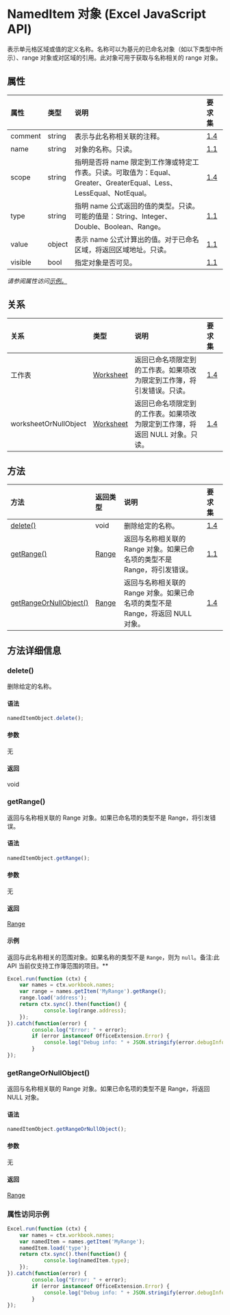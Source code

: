 # <a name="nameditem-object-javascript-api-for-excel"></a>NamedItem 对象 (Excel JavaScript API)

表示单元格区域或值的定义名称。名称可以为基元的已命名对象（如以下类型中所示）、range 对象或对区域的引用。此对象可用于获取与名称相关的 range 对象。

## <a name="properties"></a>属性

| 属性       | 类型    |说明| 要求集|
|:---------------|:--------|:----------|:----|
|comment|string|表示与此名称相关联的注释。|[1.4](../requirement-sets/excel-api-requirement-sets.md)|
|name|string|对象的名称。只读。|[1.1](../requirement-sets/excel-api-requirement-sets.md)|
|scope|string|指明是否将 name 限定到工作簿或特定工作表。只读。可取值为：Equal、Greater、GreaterEqual、Less、LessEqual、NotEqual。|[1.4](../requirement-sets/excel-api-requirement-sets.md)|
|type|string|指明 name 公式返回的值的类型。只读。可能的值是：String、Integer、Double、Boolean、Range。|[1.1](../requirement-sets/excel-api-requirement-sets.md)|
|value|object|表示 name 公式计算出的值。对于已命名区域，将返回区域地址。只读。|[1.1](../requirement-sets/excel-api-requirement-sets.md)|
|visible|bool|指定对象是否可见。|[1.1](../requirement-sets/excel-api-requirement-sets.md)|

_请参阅属性访问[示例。](#property-access-examples)_

## <a name="relationships"></a>关系
| 关系 | 类型    |说明| 要求集|
|:---------------|:--------|:----------|:----|
|工作表|[Worksheet](worksheet.md)|返回已命名项限定到的工作表。如果项改为限定到工作簿，将引发错误。只读。|[1.4](../requirement-sets/excel-api-requirement-sets.md)|
|worksheetOrNullObject|[Worksheet](worksheet.md)|返回已命名项限定到的工作表。如果项改为限定到工作簿，将返回 NULL 对象。只读。|[1.4](../requirement-sets/excel-api-requirement-sets.md)|

## <a name="methods"></a>方法

| 方法           | 返回类型    |说明| 要求集|
|:---------------|:--------|:----------|:----|
|[delete()](#delete)|void|删除给定的名称。|[1.4](../requirement-sets/excel-api-requirement-sets.md)|
|[getRange()](#getrange)|[Range](range.md)|返回与名称相关联的 Range 对象。如果已命名项的类型不是 Range，将引发错误。|[1.1](../requirement-sets/excel-api-requirement-sets.md)|
|[getRangeOrNullObject()](#getrangeornullobject)|[Range](range.md)|返回与名称相关联的 Range 对象。如果已命名项的类型不是 Range，将返回 NULL 对象。|[1.4](../requirement-sets/excel-api-requirement-sets.md)|

## <a name="method-details"></a>方法详细信息


### <a name="delete"></a>delete()
删除给定的名称。

#### <a name="syntax"></a>语法
```js
namedItemObject.delete();
```

#### <a name="parameters"></a>参数
无

#### <a name="returns"></a>返回
void

### <a name="getrange"></a>getRange()
返回与名称相关联的 Range 对象。如果已命名项的类型不是 Range，将引发错误。

#### <a name="syntax"></a>语法
```js
namedItemObject.getRange();
```

#### <a name="parameters"></a>参数
无

#### <a name="returns"></a>返回
[Range](range.md)

#### <a name="examples"></a>示例

返回与此名称相关的范围对象。如果名称的类型不是 `Range`，则为 `null`。备注:此 API 当前仅支持工作簿范围的项目。**

```js
Excel.run(function (ctx) { 
    var names = ctx.workbook.names;
    var range = names.getItem('MyRange').getRange();
    range.load('address');
    return ctx.sync().then(function() {
            console.log(range.address);
    });
}).catch(function(error) {
        console.log("Error: " + error);
        if (error instanceof OfficeExtension.Error) {
            console.log("Debug info: " + JSON.stringify(error.debugInfo));
        }
});
```


### <a name="getrangeornullobject"></a>getRangeOrNullObject()
返回与名称相关联的 Range 对象。如果已命名项的类型不是 Range，将返回 NULL 对象。

#### <a name="syntax"></a>语法
```js
namedItemObject.getRangeOrNullObject();
```

#### <a name="parameters"></a>参数
无

#### <a name="returns"></a>返回
[Range](range.md)
### <a name="property-access-examples"></a>属性访问示例

```js
Excel.run(function (ctx) { 
    var names = ctx.workbook.names;
    var namedItem = names.getItem('MyRange');
    namedItem.load('type');
    return ctx.sync().then(function() {
            console.log(namedItem.type);
    });
}).catch(function(error) {
        console.log("Error: " + error);
        if (error instanceof OfficeExtension.Error) {
            console.log("Debug info: " + JSON.stringify(error.debugInfo));
        }
});
```
